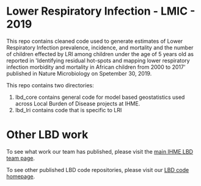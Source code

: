 # Lower Respiratory Infection - LMIC - 2019

This repo contains cleaned code used to generate estimates of Lower Respiratory Infection prevalence, incidence, and mortality and the number of children effected by LRI among children under the age of 5 years old as reported in 'Identifying residual hot-spots and mapping lower respiratory infection morbidity and mortality in African children from 2000 to 2017' published in Nature Microbiology on Spetember 30, 2019.

This repo contains two directories:

1) lbd_core contains general code for model based geostatistics used across Local Burden of Disease projects at IHME.
2) lbd_lri contains code that is specific to LRI

# Other LBD work

To see what work our team has published, please visit the [main IHME LBD team page](http://www.healthdata.org/lbd).

To see other published LBD code repositories, please visit our [LBD code homepage](https://github.com/ihmeuw/lbd).
